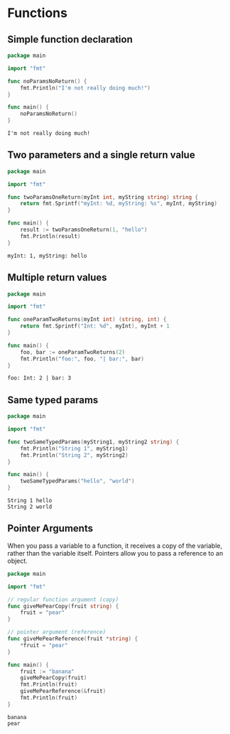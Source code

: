 # Functions

## Simple function declaration

```go
package main

import "fmt"

func noParamsNoReturn() {
	fmt.Println("I'm not really doing much!")
}

func main() {
	noParamsNoReturn()
}
```

```
I'm not really doing much!
```

## Two parameters and a single return value

```go
package main

import "fmt"

func twoParamsOneReturn(myInt int, myString string) string {
	return fmt.Sprintf("myInt: %d, myString: %s", myInt, myString)
}

func main() {
	result := twoParamsOneReturn(1, "hello")
	fmt.Println(result)
}
```

```
myInt: 1, myString: hello
```

## Multiple return values

```go
package main

import "fmt"

func oneParamTwoReturns(myInt int) (string, int) {
	return fmt.Sprintf("Int: %d", myInt), myInt + 1
}

func main() {
	foo, bar := oneParamTwoReturns(2)
	fmt.Println("foo:", foo, "| bar:", bar)
}
```

```
foo: Int: 2 | bar: 3
```

## Same typed params

```go
package main

import "fmt"

func twoSameTypedParams(myString1, myString2 string) {
	fmt.Println("String 1", myString1)
	fmt.Println("String 2", myString2)
}

func main() {
	twoSameTypedParams("hello", "world")
}
```

```
String 1 hello
String 2 world
```

## Pointer Arguments
When you pass a variable to a function, it receives a copy of the variable, rather than the variable itself. Pointers allow you to pass a reference to an object.

```go
package main

import "fmt"

// regular function argument (copy)
func giveMePearCopy(fruit string) {
	fruit = "pear"
}

// pointer argument (reference)
func giveMePearReference(fruit *string) {
	*fruit = "pear"
}

func main() {
	fruit := "banana"
	giveMePearCopy(fruit)
	fmt.Println(fruit)
	giveMePearReference(&fruit)
	fmt.Println(fruit)
}
```

```
banana
pear
```
